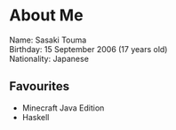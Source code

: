 # About Me
Name: Sasaki Touma<br>
Birthday: 15 September 2006 (17 years old)<br>
Nationality: Japanese<br>

## Favourites
* Minecraft Java Edition
* Haskell
